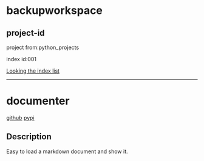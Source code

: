 # backupworkspace

## project-id
project from:python_projects

index id:001

[Looking the index list](https://github.com/xystudio889/xystudio889/blob/main/index/python-projects.md)

---

# documenter

[github](https://github.com/xystudio889/pyplus)
[pypi](https://pypi.org/project/python-plus-tools)


## Description

Easy to load a markdown document and show it.